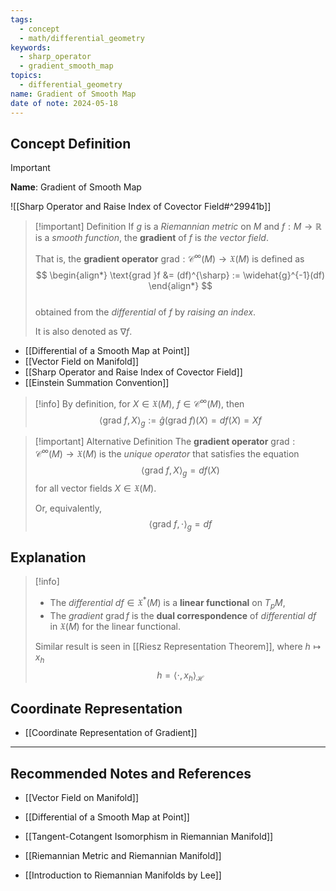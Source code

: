 ```yaml
---
tags:
  - concept
  - math/differential_geometry
keywords:
  - sharp_operator
  - gradient_smooth_map
topics:
  - differential_geometry
name: Gradient of Smooth Map
date of note: 2024-05-18
---
```


## Concept Definition

>[!important]
>**Name**: Gradient of Smooth Map

![[Sharp Operator and Raise Index of Covector Field#^29941b]]


>[!important] Definition
>If $g$ is a *Riemannian metric* on $M$ and $f: M \rightarrow \mathbb{R}$ is a *smooth function*, the **gradient** of $f$ is *the vector field*.
>
>That is, the **gradient operator** $\text{grad}: \mathcal{C}^{\infty}(M)\to \mathfrak{X}(M)$ is defined as 
>$$
> \begin{align*}
> \text{grad }f &= (df)^{\sharp} := \widehat{g}^{-1}(df)
> \end{align*} 
>$$  
>obtained from the *differential* of $f$ by *raising an index*. 
>
>It is also denoted as $\nabla f$.

- [[Differential of a Smooth Map at Point]]
- [[Vector Field on Manifold]]
- [[Sharp Operator and Raise Index of Covector Field]]
- [[Einstein Summation Convention]]

>[!info]
>By definition, for $X \in \mathfrak{X}(M)$, $f\in \mathcal{C}^{\infty}(M)$, then 
>$$
>\left\langle \text{grad }f, X \right\rangle_{g} := \hat{g}\left(\text{grad }f \right)(X) = df(X) = Xf
>$$

>[!important] Alternative Definition
>The **gradient operator** $\text{grad}: \mathcal{C}^{\infty}(M)\to \mathfrak{X}(M)$ is the *unique operator* that satisfies the equation
>$$
>\left\langle \text{grad }f, X \right\rangle_{g} = df(X)
>$$
>for all vector fields $X \in \mathfrak{X}(M)$.
>
>Or, equivalently,
>$$
>\left\langle \text{grad }f, \cdot \right\rangle_{g} = df
>$$

## Explanation

>[!info]
>- The *differential* $df \in \mathfrak{X}^{*}(M)$ is a **linear functional** on $T_{p}M$,  
>- The *gradient*  $\text{grad}\, f$ is the **dual correspondence** of *differential* $df$ in $\mathfrak{X}(M)$ for the linear functional. 
>
>Similar result is seen in [[Riesz Representation Theorem]], where $h \mapsto x_{h}$
>$$
>h = \left\langle \cdot, x_{h} \right\rangle_{\mathcal{H}}
>$$

## Coordinate Representation

- [[Coordinate Representation of Gradient]]



-----------
##  Recommended Notes and References

- [[Vector Field on Manifold]]
- [[Differential of a Smooth Map at Point]]


- [[Tangent-Cotangent Isomorphism in Riemannian Manifold]]
- [[Riemannian Metric and Riemannian Manifold]]



- [[Introduction to Riemannian Manifolds by Lee]]